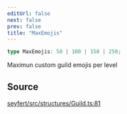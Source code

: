 ```yaml
---
editUrl: false
next: false
prev: false
title: "MaxEmojis"
---
```


```ts
type MaxEmojis: 50 | 100 | 150 | 250;
```

Maximun custom guild emojis per level

## Source

[seyfert/src/structures/Guild.ts:81](https://github.com/potoland/potocuit/blob/fe122a1/src/structures/Guild.ts#L81)
